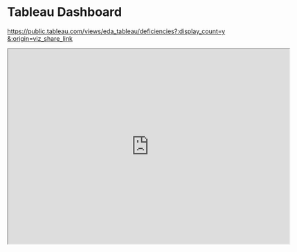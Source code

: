 # Tableau Dashboard



https://public.tableau.com/views/eda_tableau/deficiencies?:display_count=y&:origin=viz_share_link


<iframe src="https://public.tableau.com/views/eda_tableau/deficiencies?:embed=yes&:display_count=yes&:showVizHome=no" width = '650' height = '450'></iframe>
